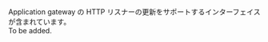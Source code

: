 <Namespace Name="Microsoft.Azure.Management.Network.Fluent.ApplicationGatewayListener.Update">
  <Docs>
    <summary>Application gateway の HTTP リスナーの更新をサポートするインターフェイスが含まれています。</summary> 
    <remarks>To be added.</remarks>
  </Docs>
</Namespace>
